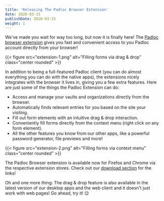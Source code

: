 ```yaml
---
title: 'Releasing The Padloc Browser Extension'
date: 2020-03-15
publishDate: 2020-03-15
weight: 1
---
```


We've made you wait for way too long, but now it is finally here! The [Padloc
browser extension](/downloads/#browser-extensions) gives you fast and
convenient access to you Padloc account directly from your browser!

{{< figure src="extension-1.png" alt="Filling forms via drag & drop"
class="center rounded" >}}

In addition to being a full-featured Padloc client (you can do almost
everything you can do with the native apps), the extensions nicely integrates
with the browser it lives in, giving you a few extra features. Here are just
some of the things the Padloc Extension can do:

- Access and manage your vaults and organizations directly from the browser.
- Automatically finds relevant entries for you based on the site your visiting.
- Fill out form elements with an intuitive drag & drop interaction.
- Conveniently fill forms directly from the context menu (right click on any
  form element).
- All the other features you know from our other apps, like a powerful password
  generator, file previews and more!

{{< figure src="extension-2.png" alt="Filling forms via context menu"
class="center rounded" >}}

The Padloc Browser extension is available now for Firefox and Chrome via the
respective extension stores. Check out our [download
section](/downloads/#browser-extensions) for the links!

Oh and one more thing: The drag & drop feature is also available in the latest
version of our desktop apps and the web client and it doesn't just
work with web pages! Go ahead, try it! 😉
